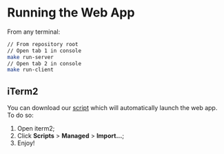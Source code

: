 # Running the Web App

From any terminal:

```zsh
// From repository root
// Open tab 1 in console
make run-server
// Open tab 2 in console
make run-client
```

## iTerm2

You can download our [script](../nztunnellers.py) which will automatically launch the web app. To do so:

1. Open iterm2;
2. Click **Scripts** > **Managed** > **Import...**;
3. Enjoy!
